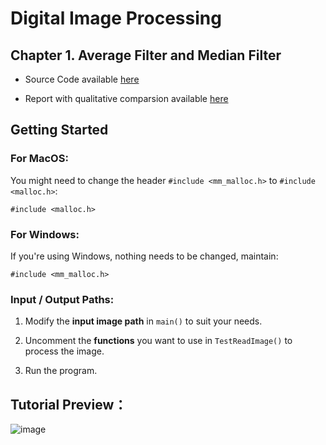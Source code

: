 Digital Image Processing
========================

Chapter 1. Average Filter and Median Filter
-------------------------------------------

* Source Code available [here](https://github.com/Wilson-ZheLin/Introduction-to-Digital-Image-Processing/blob/main/1.%20Average%20Filter%20and%20Median%20Filter/src/main.cpp)

* Report with qualitative comparsion available [here](https://github.com/Wilson-ZheLin/Introduction-to-Digital-Image-Processing/blob/main/1.%20Average%20Filter%20and%20Median%20Filter/Chapter%201.%20Average%20Filter%20and%20Median%20Filter.pdf)

Getting Started
---------------
### For MacOS:
You might need to change the header `#include <mm_malloc.h>` to `#include <malloc.h>`:

```#include <malloc.h>```

### For Windows:

If you're using Windows, nothing needs to be changed, maintain:

```#include <mm_malloc.h>```

### Input / Output Paths:

1. Modify the **input image path** in `main()` to suit your needs.

2. Uncomment the **functions** you want to use in `TestReadImage()` to process the image.

3. Run the program.

Tutorial Preview：
-----------------

![image](../static/ch1.png)
